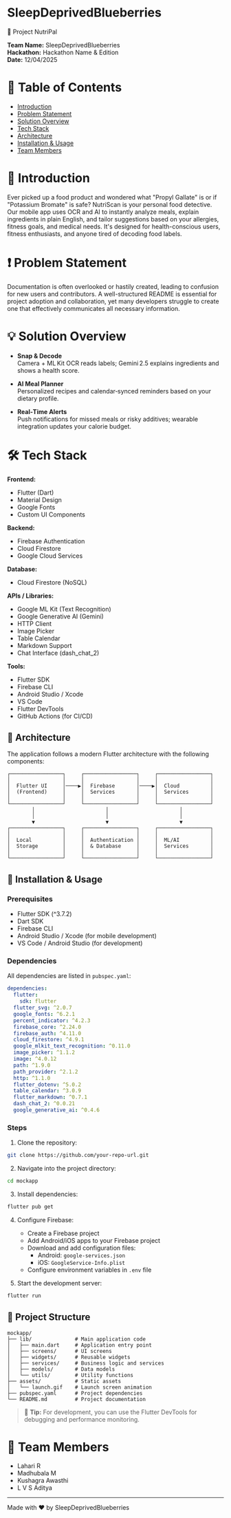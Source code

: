 # SleepDeprivedBlueberries
🚀 Project NutriPal

**Team Name:** SleepDeprivedBlueberries  
**Hackathon:** Hackathon Name & Edition  
**Date:** 12/04/2025

# 📖 Table of Contents
- [Introduction](#introduction)
- [Problem Statement](#problem-statement)
- [Solution Overview](#solution-overview)
- [Tech Stack](#tech-stack)
- [Architecture](#architecture)
- [Installation & Usage](#installation--usage)
- [Team Members](#team-members)

# 🧠 Introduction
Ever picked up a food product and wondered what "Propyl Gallate" is or if "Potassium Bromate" is safe? NutriScan is your personal food detective. Our mobile app uses OCR and AI to instantly analyze meals, explain ingredients in plain English, and tailor suggestions based on your allergies, fitness goals, and medical needs. It's designed for health-conscious users, fitness enthusiasts, and anyone tired of decoding food labels.

# ❗ Problem Statement
Documentation is often overlooked or hastily created, leading to confusion for new users and contributors. A well-structured README is essential for project adoption and collaboration, yet many developers struggle to create one that effectively communicates all necessary information.

# 💡 Solution Overview

- **Snap & Decode**  
  Camera + ML Kit OCR reads labels; Gemini 2.5 explains ingredients and shows a health score.
  
- **AI Meal Planner**  
  Personalized recipes and calendar‑synced reminders based on your dietary profile.
  
- **Real‑Time Alerts**  
  Push notifications for missed meals or risky additives; wearable integration updates your calorie budget.

# 🛠️ Tech Stack

**Frontend:**
- Flutter (Dart)
- Material Design
- Google Fonts
- Custom UI Components

**Backend:**
- Firebase Authentication
- Cloud Firestore
- Google Cloud Services

**Database:**
- Cloud Firestore (NoSQL)

**APIs / Libraries:**
- Google ML Kit (Text Recognition)
- Google Generative AI (Gemini)
- HTTP Client
- Image Picker
- Table Calendar
- Markdown Support
- Chat Interface (dash_chat_2)

**Tools:**
- Flutter SDK
- Firebase CLI
- Android Studio / Xcode
- VS Code
- Flutter DevTools
- GitHub Actions (for CI/CD)

## 🧩 Architecture

The application follows a modern Flutter architecture with the following components:

```
┌─────────────────┐     ┌─────────────────┐     ┌─────────────────┐
│                 │     │                 │     │                 │
│  Flutter UI     │────▶│  Firebase       │────▶│  Cloud          │
│  (Frontend)     │     │  Services       │     │  Services       │
│                 │     │                 │     │                 │
└─────────────────┘     └─────────────────┘     └─────────────────┘
        │                       │                       │
        │                       │                       │
        ▼                       ▼                       ▼
┌─────────────────┐     ┌─────────────────┐     ┌─────────────────┐
│                 │     │                 │     │                 │
│  Local          │     │  Authentication │     │  ML/AI          │
│  Storage        │     │  & Database     │     │  Services       │
│                 │     │                 │     │                 │
└─────────────────┘     └─────────────────┘     └─────────────────┘
```

## 🧪 Installation & Usage

### Prerequisites
- Flutter SDK (^3.7.2)
- Dart SDK
- Firebase CLI
- Android Studio / Xcode (for mobile development)
- VS Code / Android Studio (for development)

### Dependencies
All dependencies are listed in `pubspec.yaml`:
```yaml
dependencies:
  flutter:
    sdk: flutter
  flutter_svg: ^2.0.7
  google_fonts: ^6.2.1
  percent_indicator: ^4.2.3
  firebase_core: ^2.24.0
  firebase_auth: ^4.11.0
  cloud_firestore: ^4.9.1
  google_mlkit_text_recognition: ^0.11.0
  image_picker: ^1.1.2
  image: ^4.0.12
  path: ^1.9.0
  path_provider: ^2.1.2
  http: ^1.1.0
  flutter_dotenv: ^5.0.2
  table_calendar: ^3.0.9
  flutter_markdown: ^0.7.1
  dash_chat_2: ^0.0.21
  google_generative_ai: ^0.4.6
```

### Steps

1. Clone the repository:
```bash
git clone https://github.com/your-repo-url.git
```

2. Navigate into the project directory:
```bash
cd mockapp
```

3. Install dependencies:
```bash
flutter pub get
```

4. Configure Firebase:
   - Create a Firebase project
   - Add Android/iOS apps to your Firebase project
   - Download and add configuration files:
     - Android: `google-services.json`
     - iOS: `GoogleService-Info.plist`
   - Configure environment variables in `.env` file

5. Start the development server:
```bash
flutter run
```

## 📌 Project Structure
```
mockapp/
├── lib/              # Main application code
│   ├── main.dart     # Application entry point
│   ├── screens/      # UI screens
│   ├── widgets/      # Reusable widgets
│   ├── services/     # Business logic and services
│   ├── models/       # Data models
│   └── utils/        # Utility functions
├── assets/           # Static assets
│   └── launch.gif    # Launch screen animation
├── pubspec.yaml      # Project dependencies
└── README.md         # Project documentation
```

> 📌 **Tip:** For development, you can use the Flutter DevTools for debugging and performance monitoring.

# 👥 Team Members
- Lahari R
- Madhubala M  
- Kushagra Awasthi
- L V S Aditya

---

Made with ❤️ by SleepDeprivedBlueberries
